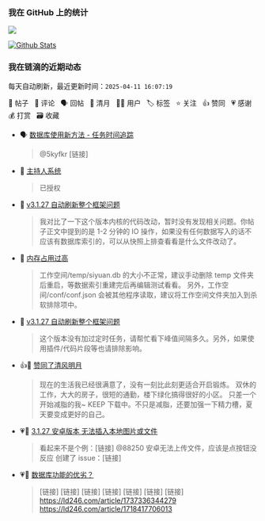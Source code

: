 
### 我在 GitHub 上的统计

<a title="Hits" target="_blank" href="https://github.com/88250/88250"><img src="https://hits.b3log.org/88250/88250.svg"></a>

[![Github Stats](https://github-readme-stats.vercel.app/api?username=88250&theme=tokyonight&show_icons=true)](https://github.com/88250)

<!--events start -->

### 我在链滴的近期动态

每天自动刷新，最近更新时间：`2025-04-11 16:07:19`

📝 帖子 &nbsp; 💬 评论 &nbsp; 🗣 回帖 &nbsp; 🌙 清月 &nbsp; 👨‍💻 用户 &nbsp; 🏷️ 标签 &nbsp; ⭐️ 关注 &nbsp; 👍 赞同 &nbsp; 💗 感谢 &nbsp; 💰 打赏 &nbsp; 🗃 收藏

* 🗣 [数据库使用新方法 - 任务时间追踪](https://ld246.com/article/1718417706013/comment/1718673173875#comments)

  > @5kyfkr [链接]
* 💬 [主持人系统](https://ld246.com/article/1591172128000/comment/1744247401482#comments)

  > 已授权
* 💬 [v3.1.27 自动刷新整个框架问题](https://ld246.com/article/1744189102802/comment/1744199720062#comments)

  > 我对比了一下这个版本内核的代码改动，暂时没有发现相关问题。你帖子正文中提到的是 1-2 分钟的 IO 操作，如果没有任何数据写入的话不应该有数据库索引的，可以从快照上排查看看是什么文件改动了。
* 💬 [内存占用过高](https://ld246.com/article/1743666988080/comment/1744198469731#comments)

  > 工作空间/temp/siyuan.db 的大小不正常，建议手动删除 temp 文件夹后重启，等数据索引重建完后再编辑测试看看。 另外，工作空间/conf/conf.json 会被其他程序读取，建议将工作空间文件夹加入到杀软排除项中。
* 💬 [v3.1.27 自动刷新整个框架问题](https://ld246.com/article/1744189102802/comment/1744197079058#comments)

  > 这个版本没有加过定时任务，请帮忙看下峰值间隔多久。另外，如果使用插件/代码片段等也请排除影响。
* 👍🌙 [赞同了清风明月](https://ld246.com/member/winds/breezemoons/1744178149053)

  > 现在的生活我已经很满意了，没有一刻比此刻更适合开启锻炼。 双休的工作，大大的房子，很短的通勤，楼下绿化搞得很好的小区。 只差一个开始减脂的我~ KEEP 下载中。不只是减脂，还要加强一下精力槽，夏天要变成更好的自己。
* 💗💬 [3.1.27 安卓版本 无法插入本地图片或文件](https://ld246.com/article/1744121644643/comment/1744124238089#comments)

  > 看起来不是个例：[链接] @88250 安卓无法上传文件，应该是点按钮没反应 创建了 issue：[链接]
* 💗💬 [数据库功能的优劣？](https://ld246.com/article/1744171314503/comment/1744172373586#comments)

  > [链接] [链接] [链接] [链接] [链接] [链接] [链接] https://ld246.com/article/1737336344279 https://ld246.com/article/1718417706013


<!--events end -->
